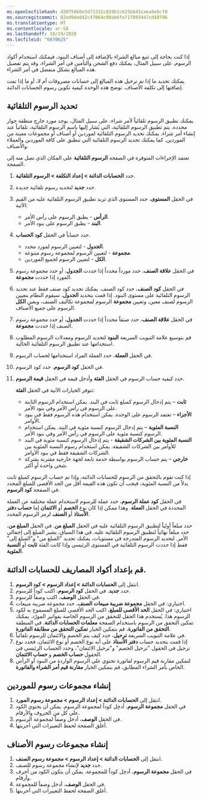 ```yaml
---
ms.openlocfilehash: d2875860e3d73332c819b1c625b643caea9ebcf0
ms.sourcegitcommit: 82ed9ded42c47064c90ab6fe717893447cd48796
ms.translationtype: HT
ms.contentlocale: ar-SA
ms.lasthandoff: 10/19/2020
ms.locfileid: "6070625"
---
```

إذا كنت بحاجة إلى تتبع مبالغ الشراء بالإضافة إلى أصناف البنود، فيمكنك استخدام أكواد الرسوم. على سبيل المثال، يمكنك دفع الشحن والتأمين في أمر الشراء، وقد يتم تفصيل هذه المبالغ بشكل منفصل في أمر الشراء. 

يمكنك تحديد ما إذا تم ترحيل هذه المبالغ إلى حسابات مصروفات أم لا، أو ما إذا تمت إضافتها إلى تكلفة الأصناف. توضح هذه الوحدة كيفية تكوين رسوم الحسابات الدائنة.

## <a name="define-auto-charges"></a>تحديد الرسوم التلقائية 

يمكنك تطبيق الرسوم تلقائياً لأمر شراء، على سبيل المثال، يوجد مورد خارج منطقة جوار محددة.
يتم تطبيق الرسوم التلقائية، التي يُشار إليها باسم الرسوم التلقائية، تلقائياً عند إنشاء أمر شراء. يمكنك تحديد الرسوم التلقائية لموردين أو أصناف أو مجموعات معينة من الموردين. كما يمكنك تحديد الرسوم التلقائية التي تنطبق على كافة الموردين والعملاء والأصناف.

تعتمد الإجراءات المتوفرة في الصفحة **الرسوم التلقائية** على المكان الذي تصل منه إلى الصفحة. 

1. حدد **الحسابات الدائنة > إعداد التكلفة > الرسوم التلقائية**.
2. حدد **جديد** لتحديد رسوم تلقائية جديدة.
3. في الحقل **المستوى**، حدد المستوى الذي تريد تطبيق الرسوم التلقائية عليه من القيم الآتية:
    - **الرأس** - يطبق الرسوم على رأس الأمر.
    - **البند** - يطبق الرسوم على بنود الأمر.
4. حدد حساباً في الحقل **كود الحساب**.  
    - **الجدول** - لتعيين الرسوم لمورد محدد.
    - **مجموعة** - لتعيين الرسوم لمجموعة رسوم متنوعة.
    - **الكل** - لتعيين الرسوم لجميع الموردين.
5. في الحقل **علاقة الصنف**، حدد مورداً محدداً إذا حددت **الجدول**، أو حدد مجموعة رسوم المورد إذا حددت **مجموعة**.
6. في الحقل **كود الصنف**، حدد كود الصنف. يمكنك تحديد كود صنف فقط عند تحديد الرسوم التلقائية على مستوى البنود. إذا قمت بتحديد **الجدول**، سيقوم النظام بتعيين الرسوم لصنف معين، وتعيين **مجموعة** الرسوم لمجموعة تكاليف الصنف، ويعين **الكل** الرسوم على جميع الأصناف.
7. في الحقل **علاقة الصنف**، حدد صنفاً محدداً إذا حددت **الجدول**، أو حدد مجموعة رسوم الصنف إذا حددت **مجموعة**.
8. قم بتوسيع علامة التبويب السريعة **البنود** لتحديد الرسوم ومعدلات الرسوم المطلوب استخدامها عند تطبيق الرسوم التلقائية الحالية.
9. في الحقل **العملة**، حدد العملة المراد استخدامها لحساب الرسوم.
10. في الحقل **كود الرسوم**، حدد كود الرسوم.
11. حدد كيفية حساب الرسوم في الحقل **الفئة** وأدخل قيمة في الحقل **قيمة الرسوم**.

    تتوفر الخيارات الآتية في الحقل **الفئة**:  

    - **ثابت** – يتم إدخال الرسوم كمبلغ ثابت في البند. يمكن استخدام الرسوم الثابتة على الرسوم في رأس الأمر وفي بنود الأمر.
    - **الأجزاء** – تعتمد الرسوم على الوحدة. يمكن استخدام هذه الرسوم فقط في بنود الأوامر.
    - **النسبة المئوية** – يتم إدخال الرسوم كنسبة مئوية في البند. يمكن استخدام الرسوم كنسبة مئوية على الرسوم في رأس الأمر وفي بنود الأمر.
    - **النسبة المئوية بين الشركات الشقيقة** - يتم إدخال الرسوم كنسبة مئوية في البند للأوامر بين الشركات الشقيقة. يمكن استخدام رسوم النسبة المئوية بين الشركات الشقيقة فقط في بنود الأوامر.
    - **خارجي** – يتم حساب الرسوم بواسطة خدمة تابعة لجهة خارجية مقترنة بشركة شحن واحدة أو أكثر.

إذا كنت تقوم بالتحقق من الرسوم للحسابات الدائنة، وإذا تم حساب الرسوم كمبلغ ثابت بدلاً من النسبة المئوية، فيجب أن تكون هذه القيمة أقل من الحد الأقصى للمبلغ المحدد في الصفحة **كود الرسوم**.

في الحقل **كود عملة الرسوم**، حدد عملة للرسوم لاستخدام عملة مختلفة عن العملة المحددة في الحقل **العملة**. وهذا ممكن إذا كان نوع **الخصم** أو **الائتمان** إما **حساب دفتر الأستاذ** أو **الصنف** لرمز الرسوم المحدد.

حدد مبلغاً أولياً لتطبيق الرسوم التلقائية عليه في الحقل **المبلغ من**. في الحقل **المبلغ من**، حدد مبلغاً نهائياً لتطبيق الرسوم التلقائية عليه. في هذا السياق، يشير المبلغ إلى إجمالي الأمر. لتحديد الرسوم المتدرجة في مستويات، يمكنك تحديد "المبلغ من" و"المبلغ إلى" فقط إذا حددت الرسوم التلقائية في المستوى الرئيسي وإذا كانت الفئة **ثابت** أو **النسبة المئوية**.

## <a name="set-up-charge-codes-for-accounts-payable"></a>قم بإعداد أكواد المصاريف للحسابات الدائنة.

1.  انتقل إلى **الحسابات الدائنة > إعداد الرسوم > كود الرسوم**.
2.  حدد **جديد**. في الحقل **كود الرسوم**، اكتب كوداً للرسوم.
3.  في الحقل **الوصف**، اكتب وصفاً للرسوم.
4.  اختياري: في الحقل **مجموعة ضريبة مبيعات الصنف**، حدد مجموعة ضريبة مبيعات.
5.  اختياري: في الحقل **الحد الأقصى للمبلغ**، اكتب الحد الأقصى للمبلغ المسموح به لكود الرسوم هذا. يُستخدم هذا الحقل للتحقق من الرسوم الخاصة بفواتير المورّد. يمكنك تمكين التحقق من الرسوم باستخدام الصفحة **معلمات الحسابات الدائنة**. في المنطقة **التحقق من الفاتورة**، قم بتمكين الخيار **تمكين التحقق من مطابقة الفاتورة**.
6.  في علامة التبويب السريعة **ترحيل**، حدد كيف يتم الخصم والائتمان للرسوم تلقائياً.
7.  إذا قمت بتحديد حساب **دفتر الأستاذ** على أنه نوع الخصم أو نوع الائتمان، فحدد نوع ترحيل في الحقول "ترحيل الخصم" و"ترحيل الائتمان"، وحدد الحساب الرئيسي في الحقول **حساب الخصم** و **حساب الائتمان**.
8.  لتمكين مقارنة قيم الرسوم لفاتورة تحتوي على الرسوم الواردة من البنود أو الرأس الخاص بأمر الشراء المطابق، قم بتمكين الخيار **مقارنة قيم أمر الشراء والفاتورة**. 

## <a name="create-charges-groups-for-vendors"></a>إنشاء مجموعات رسوم للموردين

1.  انتقل إلى **الحسابات الدائنة > إعداد الرسوم > مجموعة رسوم المورد**.
2.  في الحقل **مجموعة الرسوم**، أدخِل كوداً لمجموعة الرسوم. يمكن أن يحتوي الكود على كل من الحروف والأرقام.
3.  في الحقل **الوصف**، أدخل وصفاً لمجموعة الرسوم.
4.  أغلق الصفحة لحفظ التغييرات التي أجريتها.

## <a name="create-item-charges-groups"></a>إنشاء مجموعات رسوم الأصناف 

1.  انتقل إلى **الحسابات الدائنة > إعداد الرسوم > مجموعة رسوم الصنف**.
2.  حدد **جديد** لإنشاء مجموعة رسوم للصنف.
3.  في الحقل **مجموعة الرسوم**، أدخِل كوداً للمجموعة. يمكن أن يتكون الكود من أحرف وأرقام.‬
4.  في الحقل **الوصف**، أدخل وصفاً للمجموعة.
5.  أغلق الصفحة لحفظ التغييرات التي أجريتها.

